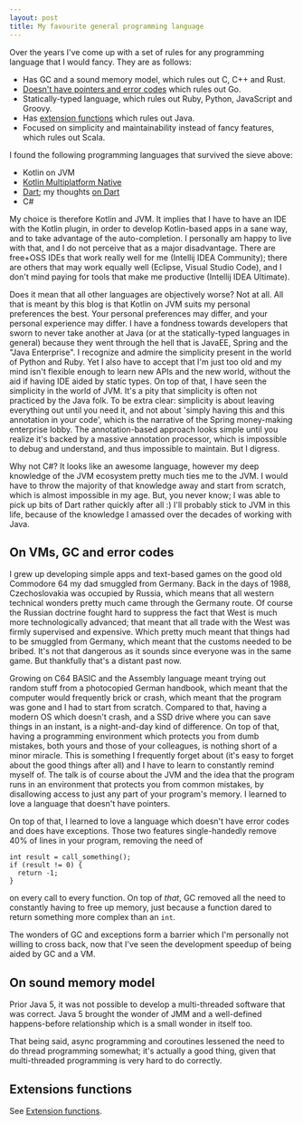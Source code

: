 ```yaml
---
layout: post
title: My favourite general programming language
---
```


Over the years I've come up with a set of rules for any programming language that
I would fancy. They are as follows:

* Has GC and a sound memory model, which rules out C, C++ and Rust.
* [Doesn't have pointers and error codes](../golang-sucks/) which rules out Go.
* Statically-typed language, which rules out Ruby, Python, JavaScript and Groovy.
* Has [extension functions](../extension-functions/) which rules out Java.
* Focused on simplicity and maintainability instead of fancy features, which rules out Scala.

I found the following programming languages that survived the sieve above:

* Kotlin on JVM
* [Kotlin Multiplatform Native](https://kotlinlang.org/docs/native-overview.html)
* [Dart](https://dart.dev/); my thoughts [on Dart](../on-dart/)
* C#

My choice is therefore Kotlin and JVM. It implies that I have to have an IDE with the Kotlin plugin,
in order to develop Kotlin-based apps in a sane way, and to take advantage of the auto-completion.
I personally am happy to live with that, and I do not perceive that as a major disadvantage. There are free+OSS IDEs that work really well for me
(Intellij IDEA Community); there are others that may work equally well (Eclipse, Visual Studio Code),
and I don't mind paying for tools that make me productive
(Intellij IDEA Ultimate).

Does it mean that all other languages are objectively worse? Not at all. All that is meant
by this blog is that Kotlin on JVM suits my personal preferences the best. Your personal
preferences may differ, and your personal experience may differ.
I have a fondness towards developers that sworn to never take another at Java
(or at the statically-typed languages in general) because they went through the hell that is
JavaEE, Spring and the "Java Enterprise".
I recognize and admire the simplicity present in the world of Python and Ruby.
Yet I also have to accept that I'm just too old and my mind isn't flexible enough
to learn new APIs and the new world, without the aid if having IDE aided by static types.
On top of that, I have seen the simplicity in the world of JVM. It's a pity that simplicity is often
not practiced by the Java folk. To be extra clear: simplicity is about leaving everything out until
you need it, and not about 'simply having this and this annotation in your code', which is
the narrative of the Spring money-making enterprise lobby.
The annotation-based approach looks simple until you realize it's backed by a massive annotation processor,
which is impossible to debug and understand, and thus impossible to maintain. But I digress.

Why not C#? It looks like an awesome language, however my deep knowledge of the JVM
ecosystem pretty much ties me to the JVM. I would have to throw the majority of that knowledge
away and start from scratch, which is almost impossible in my age. But, you never know;
I was able to pick up bits of Dart rather quickly after all :) I'll probably stick
to JVM in this life, because of the knowledge I amassed over the decades of working with Java.

## On VMs, GC and error codes

I grew up developing simple apps and text-based games on the good old Commodore 64 my
dad smuggled from Germany. Back in the days of 1988, Czechoslovakia was occupied by Russia,
which means that all western technical wonders pretty much came through the Germany route.
Of course the Russian doctrine fought hard to suppress the fact that West is much more technologically
advanced; that meant that all trade with the West was firmly supervised and expensive.
Which pretty much meant that things had to be smuggled from Germany, which
meant that the customs needed to be bribed. It's not that dangerous as it sounds since
everyone was in the same game. But thankfully that's a distant past now.

Growing on C64 BASIC and the Assembly language meant trying out random stuff from a photocopied German handbook,
which meant that the computer would frequently brick or crash, which meant that the
program was gone and I had to start from scratch. Compared to that, having a modern OS
which doesn't crash, and a SSD drive where you can save things in an instant, is a night-and-day
kind of difference. On top of that, having a programming environment which protects
you from dumb mistakes, both yours and those of your colleagues, is nothing short of
a minor miracle. This is something I frequently forget about (it's easy to forget about
the good things after all) and I have to learn to constantly remind myself of. 
The talk is of course about the JVM and the idea that the program runs in an environment
that protects you from common mistakes, by disallowing access to just any part of your program's
memory. I learned to love a language that doesn't have pointers.

On top of that, I learned to love a language which doesn't have error codes and does have exceptions.
Those two features single-handedly remove 40% of lines in your program, removing the need of

```
int result = call_something();
if (result != 0) {
  return -1;
}
```

on every call to every function. On top of *that*, GC removed all the need to constantly
having to free up memory, just because a function dared to return something more complex than an `int`.

The wonders of GC and exceptions form a barrier which I'm personally not willing to cross back,
now that I've seen the development speedup of being aided by GC and a VM.

## On sound memory model

Prior Java 5, it was not possible to develop a multi-threaded software that was correct.
Java 5 brought the wonder of JMM and a well-defined happens-before relationship which
is a small wonder in itself too.

That being said, async programming and coroutines lessened the need to do thread programming
somewhat; it's actually a good thing, given that multi-threaded programming is very hard to do correctly.

## Extensions functions

See [Extension functions](../extension-functions/).
